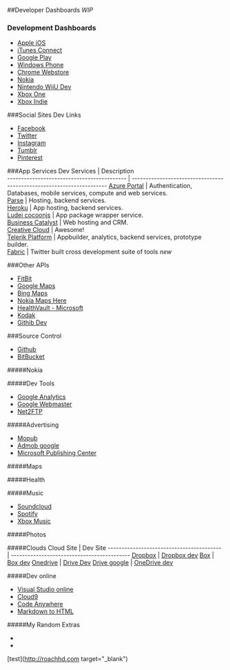 ##Developer Dashboards *WIP*


### Development Dashboards
 * [Apple iOS](https://developer.apple.com/membercenter/)
 * [iTunes Connect](https://itunesconnect.apple.com/)
 * [Google Play]()
 * [Windows Phone](http://dev.windows.com)
 * [ Chrome Webstore](https://chrome.google.com/webstore/developer/dashboard)
 * [Nokia]()
 * [Nintendo WiiU Dev](https://wiiu-developers.nintendo.com/site/)
 * [Xbox One]()
 * [Xbox Indie]()

###Social Sites Dev Links
 * [Facebook](https://developers.facebook.com/)
 * [Twitter](https://dev.twitter.com//)
 * [Instagram](http://Instagram.com/developer)
 * [Tumblr](http://tumbler.com/developers)
 * [Pinterest](http://developers.pinterest.com)

###App Services
   Dev Services                                 | Description                                                            
  -------------------------------------------   | ---------------------------------------------------------------------
 [Azure Portal]()                               | Authentication, Databases, mobile services, compute and web services.  
 [Parse](https://www.parse.com/apps)            | Hosting, backend services.                                             
 [Heroku](https://dashboard-next.heroku)        | App hosting, backend services.                                         
 [Ludei cocoonjs]()                             | App package wrapper service.                                           
 [Business Catalyst]()                          | Web hosting and CRM.                                                   
 [Creative Cloud]()                             | Awesome!                                                               
 [Telerik Platform]()                           | Appbuilder, analytics, backend services, prototype builder.            
 [Fabric](https://fabric.io/login)              | Twitter built cross development suite of tools *new*                   
 

###Other APIs
 * [FitBit]()
 * [Google Maps]()
 * [Bing Maps]()
 * [Nokia Maps Here]()
 * [HealthVault - Microsoft]()
 * [Kodak]()
 * [Githib Dev](http://developer.github.io)

###Source Control
 * [Github](http://Github.com)
 * [BitBucket](http://Bitbucket.com)

#####Nokia

#####Dev Tools 
 * [Google Analytics]()
 * [Google Webmaster]()
 * [Net2FTP](http://net2ftp)

#####Advertising
 * [Mopub](https://app.mopub.com/account/login/?next=/dashboard/)
 * [Admob google](https://www.google.com/ads/admob/index.html)
 * [Microsoft Publishing Center]()
 

#####Maps

#####Health

#####Music
 * [Soundcloud]()
 * [Spotify]()
 * [Xbox Music](http://music.xbox.com/developer)

#####Photos

#####Clouds
 Cloud Site                                | Dev Site
 ----------------------------------------- | -------------------------------------------
  [Dropbox](http://dropbox.com)            | [Dropbox dev]()
  [Box](http://box.com)                    | [Box dev]()
  [Onedrive](http://onedrive.com)          | [Drive Dev]()
  [Drive google](http://drive.google.com)  | [OneDrive dev]()


#####Dev online
 * [Visual Studio online]()
 * [Cloud9]()
 * [Code Anywhere]()
 * [Markdown to HTML](http://tools.roachhaus.com/updown)

#####My Random Extras 
 * []()
 * []()



[test](http://roachhd.com target="_blank")

